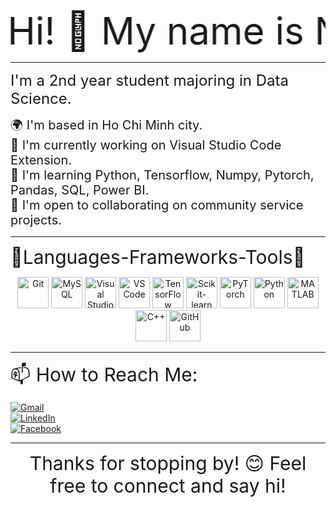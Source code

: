 <marquee behavior="alternate">
  <span style="font-size: 60px;">Hi! 👋 My name is Nguyen Thi Hong Dao 👋</span>
</marquee>

<hr color="#7c7780" />

<span style="font-size: 24px;">I'm a 2nd year student majoring in Data Science.</span>

<span style="font-size: 20px;">
🌍  I'm based in Ho Chi Minh city.<br/>
🚀  I'm currently working on Visual Studio Code Extension.<br/>
🧠  I'm learning Python, Tensorflow, Numpy, Pytorch, Pandas, SQL, Power BI.<br/>
🤝  I'm open to collaborating on community service projects.</span>

<hr color="#7c7780" size="3px"/>

<span style="font-size: 30px;">🔧Languages-Frameworks-Tools🔧</span>

<p align="center">
  <img src="https://cdn.jsdelivr.net/gh/devicons/devicon/icons/git/git-original.svg" alt="Git" width="50" height="50"/>
  <img src="https://cdn.jsdelivr.net/gh/devicons/devicon/icons/mysql/mysql-original-wordmark.svg" alt="MySQL" width="50" height="50"/>
  <img src="https://cdn.jsdelivr.net/gh/devicons/devicon/icons/visualstudio/visualstudio-plain.svg" alt="Visual Studio" width="50" height="50"/>
  <img src="https://cdn.jsdelivr.net/gh/devicons/devicon/icons/vscode/vscode-original.svg" alt="VS Code" width="50" height="50"/>
  <img src="https://cdn.jsdelivr.net/gh/devicons/devicon/icons/tensorflow/tensorflow-original.svg" alt="TensorFlow" width="50" height="50"/>
  <img src="https://cdn.jsdelivr.net/gh/devicons/devicon/icons/scikit-learn/scikit-learn-original.svg" alt="Scikit-learn" width="50" height="50"/>
  <img src="https://cdn.jsdelivr.net/gh/devicons/devicon/icons/pytorch/pytorch-original.svg" alt="PyTorch" width="50" height="50"/>
  <img src="https://cdn.jsdelivr.net/gh/devicons/devicon/icons/python/python-original.svg" alt="Python" width="50" height="50"/>
  <img src="https://cdn.jsdelivr.net/gh/devicons/devicon/icons/matlab/matlab-original.svg" alt="MATLAB" width="50" height="50"/>
  <img src="https://cdn.jsdelivr.net/gh/devicons/devicon/icons/cplusplus/cplusplus-original.svg" alt="C++" width="50" height="50"/>
  <img src="https://cdn.jsdelivr.net/gh/devicons/devicon/icons/github/github-original.svg" alt="GitHub" width="50" height="50"/>
</p>

<hr color="#7c7780" size="3px"/>

<span style="font-size: 30px;">📫 How to Reach Me:</span>

<p align="left">
   <a href="mailto:daon53220@gmail.com"><img src="https://img.shields.io/badge/Gmail-D14836?style=for-the-badge&logo=gmail&logoColor=white" alt="Gmail" /></a><br/>
  <a href="https://www.linkedin.com/in/h%E1%BB%93ng-%C4%91%C3%A0o-undefined-a043402b9/"><img src="https://img.shields.io/badge/LinkedIn-0077B5?style=for-the-badge&logo=linkedin&logoColor=white" alt="LinkedIn" /></a><br/>
  <a href="https://www.facebook.com/profile.php?id=100026950701592"><img src="https://img.shields.io/badge/Facebook-1877F2?style=for-the-badge&logo=facebook&logoColor=white" alt="Facebook" /></a><br/>
</p>

<hr color="#7c7780" size="3px"/>
<p align="center">
<span style="font-size: 30px;">Thanks for stopping by! 😊 Feel free to connect and say hi!</span>
</p>
